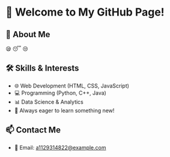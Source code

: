 # 👋 Welcome to My GitHub Page!

## 📌 About Me
 😪 😴 😒

## 🛠️ Skills & Interests
- 🌐 Web Development (HTML, CSS, JavaScript)
- 💻 Programming (Python, C++, Java)
- 📊 Data Science & Analytics
- 🚀 Always eager to learn something new!

## 📫 Contact Me
- 📧 Email: a1129314822@example.com

